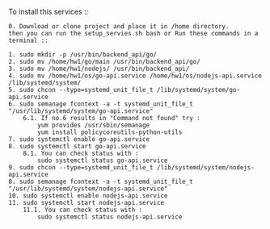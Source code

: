 To install this services ::

    0. Download or clone project and place it in /home directory.
    then you can run the setup_servies.sh bash or Run these commands in a terminal ::

    1. sudo mkdir -p /usr/bin/backend_api/go/
    2. sudo mv /home/hw1/go/main /usr/bin/backend_api/go/
    3. sudo mv /home/hw1/nodejs/ /usr/bin/backend_api/
    4. sudo mv /home/hw1/os/go-api.service /home/hw1/os/nodejs-api.service /lib/systemd/system/
    5. sudo chcon --type=systemd_unit_file_t /lib/systemd/system/go-api.service
    6. sudo semanage fcontext -a -t systemd_unit_file_t "/usr/lib/systemd/system/go-api.service"
        6.1. If no.6 results in "Command not found" try :
            yum provides /usr/sbin/semanage
            yum install policycoreutils-python-utils
    7. sudo systemctl enable go-api.service
    8. sudo systemctl start go-api.service
        8.1. You can check status with :
            sudo systemctl status go-api.service
    9. sudo chcon --type=systemd_unit_file_t /lib/systemd/system/nodejs-api.service
    8. sudo semanage fcontext -a -t systemd_unit_file_t "/usr/lib/systemd/system/nodejs-api.service"
    10. sudo systemctl enable nodejs-api.service
    11. sudo systemctl start nodejs-api.service
        11.1. You can check status with :
            sudo systemctl status nodejs-api.service
